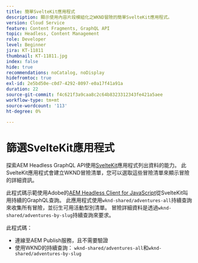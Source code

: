 ```yaml
---
title: 簡單SvelteKit應用程式
description: 顯示使用內容片段模組化之WKND冒險的簡單SvelteKit應用程式。
version: Cloud Service
feature: Content Fragments, GraphQL API
topic: Headless, Content Management
role: Developer
level: Beginner
jira: KT-11811
thumbnail: KT-11811.jpg
index: false
hide: true
recommendations: noCatalog, noDisplay
hidefromtoc: true
exl-id: 2e5bd50e-c0d7-4292-8097-e0a17f41a91a
duration: 22
source-git-commit: f4c621f3a9caa8c2c64b8323312343fe421a5aee
workflow-type: tm+mt
source-wordcount: '113'
ht-degree: 0%

---
```


# 篩選SvelteKit應用程式

探索AEM Headless GraphQL API使用[SvelteKit](https://kit.svelte.dev/)應用程式列出資料的能力。 此SvelteKit應用程式會建立WKND冒險清單，您可以選取這些冒險清單來顯示冒險的詳細資訊。

此程式碼示範使用Adobe的[AEM Headless Client for JavaScript](https://github.com/adobe/aem-headless-client-js/blob/main/api-reference.md)從SvelteKit叫用持續的GraphQL查詢。 此應用程式使用`wknd-shared/adventures-all`持續查詢來收集所有冒險，並衍生可用活動型別清單。 冒險詳細資料是透過`wknd-shared/adventures-by-slug`持續查詢來要求。

此程式碼：

+ 連線至AEM Publish服務，且不需要驗證
+ 使用WKND的持續查詢： `wknd-shared/adventures-all`和`wknd-shared/adventures-by-slug`
